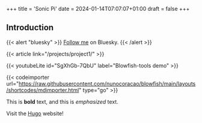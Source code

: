 +++
title = 'Sonic Pi'
date = 2024-01-14T07:07:07+01:00
draft = false
+++
## Introduction


{{< alert "bluesky" >}}
[Follow me](https://bsky.app/profile/shedtronic.bsky.social) on Bluesky.
{{< /alert >}}


{{< article link="/projects/project1/" >}}


{{< youtubeLite id="SgXhGb-7QbU" label="Blowfish-tools demo" >}}

{{< codeimporter url="https://raw.githubusercontent.com/nunocoracao/blowfish/main/layouts/shortcodes/mdimporter.html" type="go" >}}




This is **bold** text, and this is *emphasized* text.

Visit the [Hugo](https://gohugo.io) website!